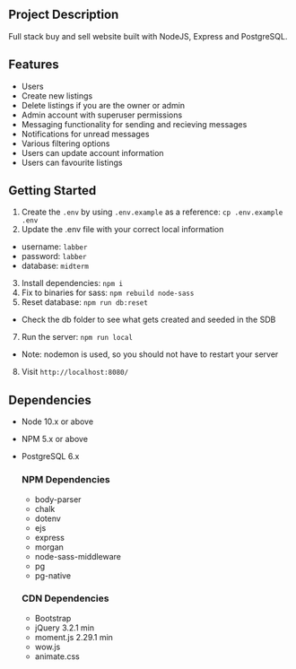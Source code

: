 ## Project Description

Full stack buy and sell website built with NodeJS, Express and PostgreSQL.

## Features

- Users
- Create new listings
- Delete listings if you are the owner or admin
- Admin account with superuser permissions
- Messaging functionality for sending and recieving messages
- Notifications for unread messages
- Various filtering options
- Users can update account information
- Users can favourite listings

## Getting Started

1. Create the `.env` by using `.env.example` as a reference: `cp .env.example .env`
2. Update the .env file with your correct local information

- username: `labber`
- password: `labber`
- database: `midterm`

3. Install dependencies: `npm i`
4. Fix to binaries for sass: `npm rebuild node-sass`
5. Reset database: `npm run db:reset`

- Check the db folder to see what gets created and seeded in the SDB

7. Run the server: `npm run local`

- Note: nodemon is used, so you should not have to restart your server

8. Visit `http://localhost:8080/`

## Dependencies

- Node 10.x or above
- NPM 5.x or above
- PostgreSQL 6.x

  ### NPM Dependencies

  - body-parser
  - chalk
  - dotenv
  - ejs
  - express
  - morgan
  - node-sass-middleware
  - pg
  - pg-native

  ### CDN Dependencies

  - Bootstrap
  - jQuery 3.2.1 min
  - moment.js 2.29.1 min
  - wow.js
  - animate.css
